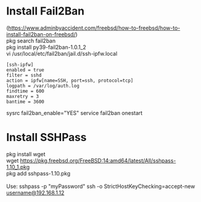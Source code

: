 # Install Fail2Ban
(https://www.adminbyaccident.com/freebsd/how-to-freebsd/how-to-install-fail2ban-on-freebsd/)<br>
pkg search fail2ban<br>
pkg install py39-fail2ban-1.0.1_2<br>
vi /usr/local/etc/fail2ban/jail.d/ssh-ipfw.local
```
[ssh-ipfw]
enabled = true
filter = sshd
action = ipfw[name=SSH, port=ssh, protocol=tcp]
logpath = /var/log/auth.log
findtime = 600
maxretry = 3
bantime = 3600
```
sysrc fail2ban_enable="YES"
service fail2ban onestart

# Install SSHPass
pkg install wget<br>
wget https://pkg.freebsd.org/FreeBSD:14:amd64/latest/All/sshpass-1.10_1.pkg<br>
pkg add sshpass-1.10.pkg<br>
<br>
Use: sshpass -p "myPassword" ssh -o StrictHostKeyChecking=accept-new username@192.168.1.12